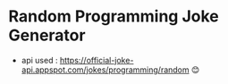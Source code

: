 # Random Programming Joke Generator
  - api used : https://official-joke-api.appspot.com/jokes/programming/random 😊
  
